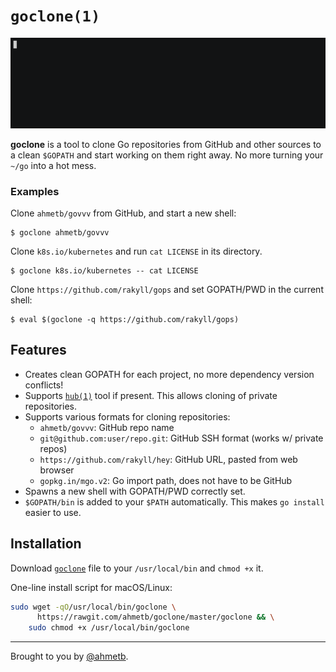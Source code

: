 # `goclone(1)`

![goclone(1) demo screencast](demo.gif)

**goclone** is a tool to clone Go repositories from GitHub and other sources to
a clean `$GOPATH` and start working on them right away. No more turning your
`~/go` into a hot mess.

### Examples

Clone `ahmetb/govvv` from GitHub, and start a new shell:

    $ goclone ahmetb/govvv

Clone `k8s.io/kubernetes` and run `cat LICENSE` in its directory.

    $ goclone k8s.io/kubernetes -- cat LICENSE

Clone `https://github.com/rakyll/gops` and set GOPATH/PWD in the current shell:

    $ eval $(goclone -q https://github.com/rakyll/gops)

## Features

- Creates clean GOPATH for each project, no more dependency version conflicts!
- Supports [`hub(1)`](https://hub.github.com/) tool if present. This allows
  cloning of private repositories.
- Supports various formats for cloning repositories:
    - `ahmetb/govvv`: GitHub repo name
    - `git@github.com:user/repo.git`: GitHub SSH format (works w/ private repos)
    - `https://github.com/rakyll/hey`: GitHub URL, pasted from web browser
    - `gopkg.in/mgo.v2`: Go import path, does not have to be GitHub
- Spawns a new shell with GOPATH/PWD correctly set.
- `$GOPATH/bin` is added to your `$PATH` automatically. This makes `go install`
  easier to use.

## Installation

Download [`goclone`](./goclone) file to your `/usr/local/bin` and `chmod +x` it.

One-line install script for macOS/Linux:

```sh
sudo wget -qO/usr/local/bin/goclone \
      https://rawgit.com/ahmetb/goclone/master/goclone && \
    sudo chmod +x /usr/local/bin/goclone
```

-----

Brought to you by [@ahmetb](https://github.com/ahmetb).

